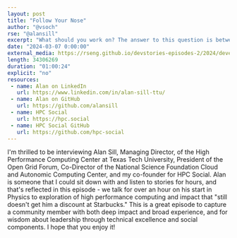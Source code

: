 ```yaml
---
layout: post
title: "Follow Your Nose"
author: "@vsoch"
rse: "@alansill"
excerpt: "What should you work on? The answer to this question is between your ears."
date: "2024-03-07 0:00:00"
external_media: https://rseng.github.io/devstories-episodes-2/2024/developer-stories-alan-sill-episode-95.mp3
length: 34306269
duration: "01:00:24"
explicit: "no"
resources:
 - name: Alan on LinkedIn
   url: https://www.linkedin.com/in/alan-sill-ttu/
 - name: Alan on GitHub
   url: https://github.com/alansill
 - name: HPC Social
   url: https://hpc.social
 - name: HPC Social GitHub
   url: https://github.com/hpc-social
---
```


I'm thrilled to be interviewing Alan Sill, Managing Director, of the High Performance Computing Center at Texas Tech University, President of the Open Grid Forum, Co-Director of the National Science Foundation Cloud and Autonomic Computing Center, and my co-founder for HPC Social. Alan is someone that I could sit down with and listen to stories for hours, and that's reflected in this episode - we talk for over an hour on his start in Physics to exploration of high performance computing and impact that "still doesn't get him a discount at Starbucks." This is a great episode to capture a community member with both deep impact and broad experience, and for wisdom about leadership through technical excellence and social components. I hope that you enjoy it!

